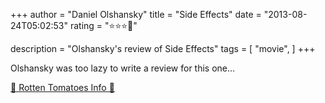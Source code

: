 +++
author = "Daniel Olshansky"
title = "Side Effects"
date = "2013-08-24T05:02:53"
rating = "⭐⭐⭐🌟"

description = "Olshansky's review of Side Effects"
tags = [
    "movie",
]
+++


Olshansky was too lazy to write a review for this one...

[🍅 Rotten Tomatoes Info 🍅](https://www.rottentomatoes.com//m/side_effects_2013)
